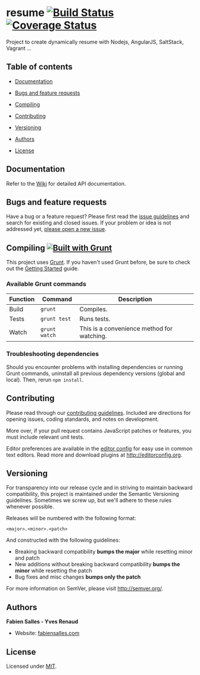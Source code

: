 # resume [![Build Status](http://travis-ci.org/FabienSalles/resume.png)](http://travis-ci.org/FabienSalles/resume) [![Coverage Status](https://coveralls.io/repos/FabienSalles/resume/badge.png)](https://coveralls.io/r/FabienSalles/resume)

Project to create dynamically resume with Nodejs, AngularJS, SaltStack, Vagrant ...

## Table of contents
- [Documentation](#documentation)
- [Bugs and feature requests](#bugs-and-feature-requests)
- [Compiling](#compiling-)
- [Contributing](#contributing)

- [Versioning](#versioning)
- [Authors](#authors)
- [License](#license)

## Documentation

Refer to the [Wiki](https://github.com/FabienSalles/resume/wiki) for detailed API documentation.

## Bugs and feature requests

Have a bug or a feature request? Please first read the [issue guidelines](CONTRIBUTING.md#using-the-issue-tracker) and search for existing and closed issues. If your problem or idea is not addressed yet, [please open a new issue](https://github.com/FabienSalles/resume/issues).

## Compiling [![Built with Grunt](https://cdn.gruntjs.com/builtwith.png)](http://gruntjs.com/)

This project uses [Grunt](http://gruntjs.com/). If you haven't used Grunt before, be sure to check out the [Getting Started](http://gruntjs.com/getting-started) guide.

### Available Grunt commands

| Function  | Command       | Description                                   |
| --------- | ------------- | --------------------------------------------- |
| Build     | `grunt`       | Compiles.                                     |
| Tests     | `grunt test`  | Runs tests.                                   |
| Watch     | `grunt watch` | This is a convenience method for watching.    |

### Troubleshooting dependencies

Should you encounter problems with installing dependencies or running Grunt commands, uninstall all previous dependency versions (global and local). Then, rerun `npm install`.

## Contributing

Please read through our [contributing guidelines](CONTRIBUTING.md). Included are directions for opening issues, coding standards, and notes on development.

More over, if your pull request contains JavaScript patches or features, you must include relevant unit tests.

Editor preferences are available in the [editor config](.editorconfig) for easy use in common text editors. Read more and download plugins at <http://editorconfig.org>.

## Versioning

For transparency into our release cycle and in striving to maintain backward compatibility, this project is maintained under the Semantic Versioning guidelines. Sometimes we screw up, but we'll adhere to these rules whenever possible.

Releases will be numbered with the following format:

`<major>.<minor>.<patch>`

And constructed with the following guidelines:

- Breaking backward compatibility **bumps the major** while resetting minor and patch
- New additions without breaking backward compatibility **bumps the minor** while resetting the patch
- Bug fixes and misc changes **bumps only the patch**

For more information on SemVer, please visit <http://semver.org/>.

## Authors

**Fabien Salles - Yves Renaud**

- Website: [fabiensalles.com](fabiensalles.com)

## License

Licensed under [MIT](LICENSE).

